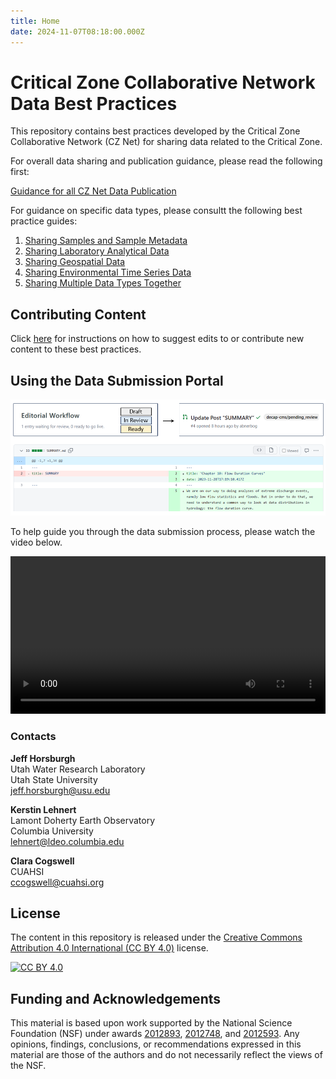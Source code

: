 ```yaml
---
title: Home
date: 2024-11-07T08:18:00.000Z
---
```

# Critical Zone Collaborative Network Data Best Practices

This repository contains best practices developed by the Critical Zone Collaborative Network (CZ Net) for sharing data related to the Critical Zone.

For overall data sharing and publication guidance, please read the following first:

[Guidance for all CZ Net Data Publication](data_publication_guidance.md)

For guidance on specific data types, please consultt the following best practice guides:

1. [Sharing Samples and Sample Metadata](registering_samples.md)
2. [Sharing Laboratory Analytical Data](sample_data.md)
3. [Sharing Geospatial Data](geospatial_data.md)
4. [Sharing Environmental Time Series Data](time_series_data.md)
5. [Sharing Multiple Data Types Together](multiple_data_types.md)

## Contributing Content

Click [here](contribute.md) for instructions on how to suggest edits to or contribute new content to these best practices.

## Using the Data Submission Portal

<img src="https://raw.githubusercontent.com/abnerbog/cznethub-data-best-practices/develop/site/assets/image-6-.png" alt="Alt text describing the image" width="600px">

To help guide you through the data submission process, please watch the video below.

<video controls width="100%">

\    <source src="https://raw.githubusercontent.com/abnerbog/cznethub-data-best-practices/develop/site/assets/using-the-data-submission-portal-dsp.mp4" type="video/mp4">

\    Your browser does not support the video tag.

</video>

### Contacts

**Jeff Horsburgh**<br>
Utah Water Research Laboratory<br>
Utah State University<br>
[jeff.horsburgh@usu.edu](mailto:jeff.horsburgh@usu.edu)

**Kerstin Lehnert**<br>
Lamont Doherty Earth Observatory<br>
Columbia University<br>
[lehnert@ldeo.columbia.edu](mailto:lehnert@ldeo.columbia.edu)

**Clara Cogswell**<br>
CUAHSI<br>
[ccogswell@cuahsi.org](mailto:ccogswell@cuahsi.org)

## License

The content in this repository is released under the [Creative Commons Attribution 4.0 International (CC BY 4.0)](http://creativecommons.org/licenses/by/4.0/) license. 

[![CC BY 4.0](https://i.creativecommons.org/l/by/4.0/88x31.png)](http://creativecommons.org/licenses/by/4.0/)

## Funding and Acknowledgements

This material is based upon work supported by the National Science Foundation (NSF) under awards [2012893](https://www.nsf.gov/awardsearch/showAward?AWD_ID=2012893), [2012748](https://www.nsf.gov/awardsearch/showAward?AWD_ID=2012748), and [2012593](https://www.nsf.gov/awardsearch/showAward?AWD_ID=2012593). Any opinions, findings, conclusions, or recommendations expressed in this material are those of the authors and do not necessarily reflect the views of the NSF.
